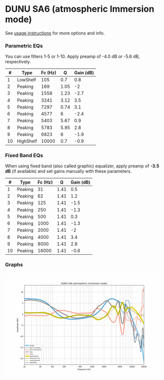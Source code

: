 # DUNU SA6 (atmospheric Immersion mode)
See [usage instructions](https://github.com/jaakkopasanen/AutoEq#usage) for more options and info.

### Parametric EQs
You can use filters 1-5 or 1-10. Apply preamp of -4.0 dB or -5.6 dB, respectively.

|   # | Type      |   Fc (Hz) |    Q |   Gain (dB) |
|-----|-----------|-----------|------|-------------|
|   1 | LowShelf  |       105 | 0.7  |         0.8 |
|   2 | Peaking   |       169 | 1.05 |        -2   |
|   3 | Peaking   |      1558 | 1.23 |        -2.7 |
|   4 | Peaking   |      3241 | 3.12 |         3.5 |
|   5 | Peaking   |      7297 | 0.74 |         3.1 |
|   6 | Peaking   |      4577 | 6    |        -2.4 |
|   7 | Peaking   |      5403 | 5.67 |         0.9 |
|   8 | Peaking   |      5783 | 5.95 |         2.8 |
|   9 | Peaking   |      6823 | 6    |        -1.9 |
|  10 | HighShelf |     10000 | 0.7  |        -0.9 |

### Fixed Band EQs
When using fixed band (also called graphic) equalizer, apply preamp of **-3.5 dB** (if available) and set gains manually with these parameters.

|   # | Type    |   Fc (Hz) |    Q |   Gain (dB) |
|-----|---------|-----------|------|-------------|
|   1 | Peaking |        31 | 1.41 |         0.5 |
|   2 | Peaking |        62 | 1.41 |         1.2 |
|   3 | Peaking |       125 | 1.41 |        -1.5 |
|   4 | Peaking |       250 | 1.41 |        -1.3 |
|   5 | Peaking |       500 | 1.41 |         0.3 |
|   6 | Peaking |      1000 | 1.41 |        -1.3 |
|   7 | Peaking |      2000 | 1.41 |        -2   |
|   8 | Peaking |      4000 | 1.41 |         3.4 |
|   9 | Peaking |      8000 | 1.41 |         2.8 |
|  10 | Peaking |     16000 | 1.41 |        -0.6 |

### Graphs
![](./DUNU%20SA6%20(atmospheric%20Immersion%20mode).png)
